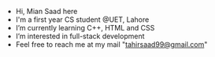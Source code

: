 - Hi, Mian Saad here
- I'm a first year CS student @UET, Lahore
- I’m currently learning C++, HTML and CSS
- I’m interested in full-stack development
- Feel free to reach me at my mail "tahirsaad99@gmail.com"
